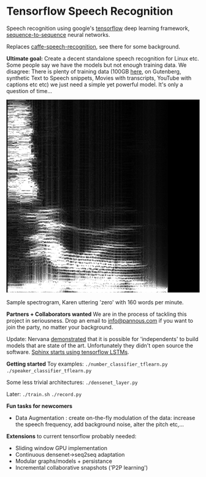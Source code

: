 # Tensorflow Speech Recognition
Speech recognition using google's [tensorflow](https://github.com/tensorflow/tensorflow/) deep learning framework, [sequence-to-sequence](https://www.tensorflow.org/versions/master/tutorials/seq2seq/index.html) neural networks.

Replaces [caffe-speech-recognition](https://github.com/pannous/caffe-speech-recognition), see there for some background.

**Ultimate goal:**
Create a decent standalone speech recognition for Linux etc.
Some people say we have the models but not enough training data.
We disagree: There is plenty of training data (100GB [here](http://www.openslr.org/12), on Gutenberg, synthetic Text to Speech snippets, Movies with transcripts, YouTube with captions etc etc) we just need a simple yet powerful model. It's only a question of time...


![Sample spectrogram, That's what she said, too laid?](https://raw.githubusercontent.com/pannous/caffe-speech-recognition/master/0_Karen_160.png)

Sample spectrogram, Karen uttering 'zero' with 160 words per minute.

**Partners + Collaborators wanted** 
We are in the process of tackling this project in seriousness. Drop an email to info@pannous.com if you want to join the party, no matter your background.

Update: Nervana [demonstrated](https://www.youtube.com/watch?v=NaqZkV_fBIM) that it is possible for 'independents' to build models that are state of the art. Unfortunately they didn't open source the software.
[Sphinx starts using tensorflow LSTMs](http://cmusphinx.sourceforge.net/).

**Getting started**
Toy examples:
`./number_classifier_tflearn.py`
`./speaker_classifier_tflearn.py`

Some less trivial architectures:
`./densenet_layer.py`

Later:
`./train.sh`
`./record.py`

**Fun tasks for newcomers**
* Data Augmentation :  create on-the-fly modulation of the data: increase the speech frequency, add background noise, alter the pitch etc,...


**Extensions** to current tensorflow probably needed:
* Sliding window GPU implementation
* Continuous densenet->seq2seq adaptation
* Modular graphs/models + persistance
* Incremental collaborative snapshots ('P2P learning')
